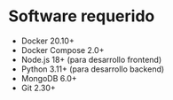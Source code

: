 # Software requerido
- Docker 20.10+
- Docker Compose 2.0+
- Node.js 18+ (para desarrollo frontend)
- Python 3.11+ (para desarrollo backend)
- MongoDB 6.0+
- Git 2.30+